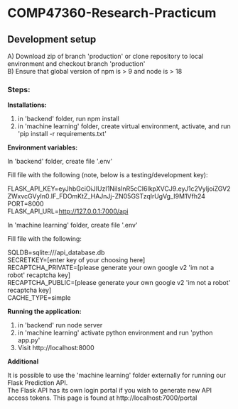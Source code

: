 # COMP47360-Research-Practicum

## Development setup

A) Download zip of branch 'production' or clone repository to local environment and checkout branch 'production'\
B) Ensure that global version of npm is > 9 and node is > 18

### Steps:

**Installations:**

1) in 'backend' folder, run npm install
2) in 'machine learning' folder, create virtual environment, activate, and run 'pip install -r requirements.txt'

**Environment variables:**

In 'backend' folder, create file '.env'
   
Fill file with the following (note, below is a testing/development key):

FLASK_API_KEY=eyJhbGciOiJIUzI1NiIsInR5cCI6IkpXVCJ9.eyJ1c2VyIjoiZGV2ZWxvcGVyIn0.IF_FDOmKtZ_HAJnJj-ZN05GSTzqlrUgVg_I9M1Vfh24\
PORT=8000\
FLASK_API_URL=http://127.0.0.1:7000/api

In 'machine learning' folder, create file '.env'

Fill file with the following:

SQLDB=sqlite:///api_database.db\
SECRETKEY=[enter key of your choosing here]\
RECAPTCHA_PRIVATE=[please generate your own google v2 'im not a robot' recaptcha key]\
RECAPTCHA_PUBLIC=[please generate your own google v2 'im not a robot' recaptcha key]\
CACHE_TYPE=simple


**Running the application:**

1) in 'backend' run node server
2) in 'machine learning' activate python environment and run 'python app.py'
3) Visit http://localhost:8000

**Additional**

It is possible to use the 'machine learning' folder externally for running our Flask Prediction API.\
The Flask API has its own login portal if you wish to generate new API access tokens. This page is found at http://localhost:7000/portal

